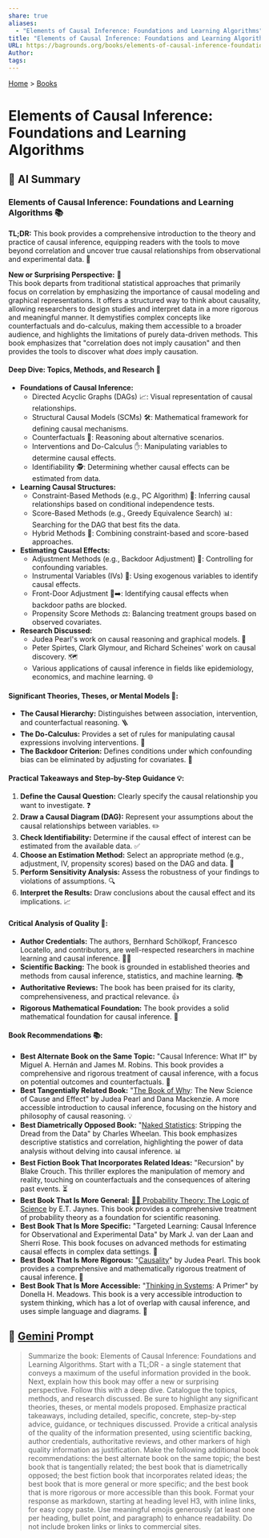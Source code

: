 ```yaml
---
share: true
aliases:
  - "Elements of Causal Inference: Foundations and Learning Algorithms"
title: "Elements of Causal Inference: Foundations and Learning Algorithms"
URL: https://bagrounds.org/books/elements-of-causal-inference-foundations-and-learning-algorithms
Author: 
tags: 
---
```

[Home](../index.md) > [Books](./index.md)  
# Elements of Causal Inference: Foundations and Learning Algorithms  
  
## 🤖 AI Summary  
### Elements of Causal Inference: Foundations and Learning Algorithms 📚  
**TL;DR:** This book provides a comprehensive introduction to the theory and practice of causal inference, equipping readers with the tools to move beyond correlation and uncover true causal relationships from observational and experimental data. 🧠  
  
**New or Surprising Perspective:** 🤯  
This book departs from traditional statistical approaches that primarily focus on correlation by emphasizing the importance of causal modeling and graphical representations. It offers a structured way to think about causality, allowing researchers to design studies and interpret data in a more rigorous and meaningful manner. It demystifies complex concepts like counterfactuals and do-calculus, making them accessible to a broader audience, and highlights the limitations of purely data-driven methods. This book emphasizes that "correlation does not imply causation" and then provides the tools to discover what *does* imply causation.  
  
#### **Deep Dive: Topics, Methods, and Research 🔬**  
* **Foundations of Causal Inference:**  
    * Directed Acyclic Graphs (DAGs) 📈: Visual representation of causal relationships.  
    * Structural Causal Models (SCMs) 🛠️: Mathematical framework for defining causal mechanisms.  
    * Counterfactuals 💭: Reasoning about alternative scenarios.  
    * Interventions and Do-Calculus ✋: Manipulating variables to determine causal effects.  
    * Identifiability 🕵️: Determining whether causal effects can be estimated from data.  
* **Learning Causal Structures:**  
    * Constraint-Based Methods (e.g., PC Algorithm) 🔗: Inferring causal relationships based on conditional independence tests.  
    * Score-Based Methods (e.g., Greedy Equivalence Search) 📊: Searching for the DAG that best fits the data.  
    * Hybrid Methods 🤖: Combining constraint-based and score-based approaches.  
* **Estimating Causal Effects:**  
    * Adjustment Methods (e.g., Backdoor Adjustment) 🚪: Controlling for confounding variables.  
    * Instrumental Variables (IVs) 🎻: Using exogenous variables to identify causal effects.  
    * Front-Door Adjustment 🚪➡️: Identifying causal effects when backdoor paths are blocked.  
    * Propensity Score Methods ⚖️: Balancing treatment groups based on observed covariates.  
* **Research Discussed:**  
    * Judea Pearl's work on causal reasoning and graphical models. 🌟  
    * Peter Spirtes, Clark Glymour, and Richard Scheines' work on causal discovery. 🗺️  
    * Various applications of causal inference in fields like epidemiology, economics, and machine learning. 🌐  
  
#### **Significant Theories, Theses, or Mental Models 🧠:**  
* **The Causal Hierarchy:** Distinguishes between association, intervention, and counterfactual reasoning. 🪜  
* **The Do-Calculus:** Provides a set of rules for manipulating causal expressions involving interventions. 🧮  
* **The Backdoor Criterion:** Defines conditions under which confounding bias can be eliminated by adjusting for covariates. 🛑  
  
#### **Practical Takeaways and Step-by-Step Guidance 💡:**  
1.  **Define the Causal Question:** Clearly specify the causal relationship you want to investigate. ❓  
2.  **Draw a Causal Diagram (DAG):** Represent your assumptions about the causal relationships between variables. ✏️  
3.  **Check Identifiability:** Determine if the causal effect of interest can be estimated from the available data. ✅  
4.  **Choose an Estimation Method:** Select an appropriate method (e.g., adjustment, IV, propensity scores) based on the DAG and data. 🧰  
5.  **Perform Sensitivity Analysis:** Assess the robustness of your findings to violations of assumptions. 🔍  
6.  **Interpret the Results:** Draw conclusions about the causal effect and its implications. 📈  
  
#### **Critical Analysis of Quality 🧐:**  
* **Author Credentials:** The authors, Bernhard Schölkopf, Francesco Locatello, and contributors, are well-respected researchers in machine learning and causal inference. 🧑‍🔬  
* **Scientific Backing:** The book is grounded in established theories and methods from causal inference, statistics, and machine learning. 📚  
* **Authoritative Reviews:** The book has been praised for its clarity, comprehensiveness, and practical relevance. 👍  
* **Rigorous Mathematical Foundation:** The book provides a solid mathematical foundation for causal inference. 📐  
  
#### **Book Recommendations 📚:**  
* **Best Alternate Book on the Same Topic:** "Causal Inference: What If" by Miguel A. Hernán and James M. Robins. This book provides a comprehensive and rigorous treatment of causal inference, with a focus on potential outcomes and counterfactuals. 📖  
* **Best Tangentially Related Book:** "[The Book of Why](./the-book-of-why.md): The New Science of Cause and Effect" by Judea Pearl and Dana Mackenzie. A more accessible introduction to causal inference, focusing on the history and philosophy of causal reasoning. 💡  
* **Best Diametrically Opposed Book:** "[Naked Statistics](./naked-statistics.md): Stripping the Dread from the Data" by Charles Wheelan. This book emphasizes descriptive statistics and correlation, highlighting the power of data analysis without delving into causal inference. 📊  
* **Best Fiction Book That Incorporates Related Ideas:** "Recursion" by Blake Crouch. This thriller explores the manipulation of memory and reality, touching on counterfactuals and the consequences of altering past events. ⏳  
* **Best Book That Is More General:** [🎲🧮 Probability Theory: The Logic of Science](./probability-theory.md) by E.T. Jaynes. This book provides a comprehensive treatment of probability theory as a foundation for scientific reasoning.  
* **Best Book That Is More Specific:** "Targeted Learning: Causal Inference for Observational and Experimental Data" by Mark J. van der Laan and Sherri Rose. This book focuses on advanced methods for estimating causal effects in complex data settings. 🎯  
* **Best Book That Is More Rigorous:** "[Causality](./causality.md)" by Judea Pearl. This book provides a comprehensive and mathematically rigorous treatment of causal inference. 🤯  
* **Best Book That Is More Accessible:** "[Thinking in Systems](./thinking-in-systems.md): A Primer" by Donella H. Meadows. This book is a very accessible introduction to system thinking, which has a lot of overlap with causal inference, and uses simple language and diagrams. 🌳  
  
## 💬 [Gemini](https://gemini.google.com) Prompt  
> Summarize the book: Elements of Causal Inference: Foundations and Learning Algorithms. Start with a TL;DR - a single statement that conveys a maximum of the useful information provided in the book. Next, explain how this book may offer a new or surprising perspective. Follow this with a deep dive. Catalogue the topics, methods, and research discussed. Be sure to highlight any significant theories, theses, or mental models proposed. Emphasize practical takeaways, including detailed, specific, concrete, step-by-step advice, guidance, or techniques discussed. Provide a critical analysis of the quality of the information presented, using scientific backing, author credentials, authoritative reviews, and other markers of high quality information as justification. Make the following additional book recommendations: the best alternate book on the same topic; the best book that is tangentially related; the best book that is diametrically opposed; the best fiction book that incorporates related ideas; the best book that is more general or more specific; and the best book that is more rigorous or more accessible than this book. Format your response as markdown, starting at heading level H3, with inline links, for easy copy paste. Use meaningful emojis generously (at least one per heading, bullet point, and paragraph) to enhance readability. Do not include broken links or links to commercial sites.